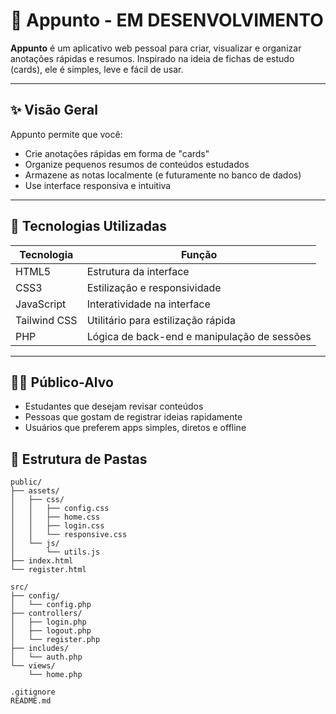 # 📒 Appunto - EM DESENVOLVIMENTO

**Appunto** é um aplicativo web pessoal para criar, visualizar e organizar anotações rápidas e resumos. Inspirado na ideia de fichas de estudo (cards), ele é simples, leve e fácil de usar.

---

## ✨ Visão Geral

Appunto permite que você:

- Crie anotações rápidas em forma de "cards"
- Organize pequenos resumos de conteúdos estudados
- Armazene as notas localmente (e futuramente no banco de dados)
- Use interface responsiva e intuitiva

---

## 📁 Tecnologias Utilizadas

| Tecnologia | Função                              |
|------------|-------------------------------------|
| HTML5      | Estrutura da interface              |
| CSS3       | Estilização e responsividade        |
| JavaScript | Interatividade na interface         |
| Tailwind CSS | Utilitário para estilização rápida|
| PHP          | Lógica de back-end e manipulação de sessões   |

---

## 🧑‍🎓 Público-Alvo
- Estudantes que desejam revisar conteúdos
- Pessoas que gostam de registrar ideias rapidamente
- Usuários que preferem apps simples, diretos e offline

## 📂 Estrutura de Pastas

```plaintext
public/
├── assets/
│   ├── css/
│   │   ├── config.css
│   │   ├── home.css
│   │   ├── login.css
│   │   └── responsive.css
│   └── js/
│       └── utils.js
├── index.html
└── register.html

src/
├── config/
│   └── config.php
├── controllers/
│   ├── login.php
│   ├── logout.php
│   └── register.php
├── includes/
│   └── auth.php
└── views/
    └── home.php

.gitignore
README.md
